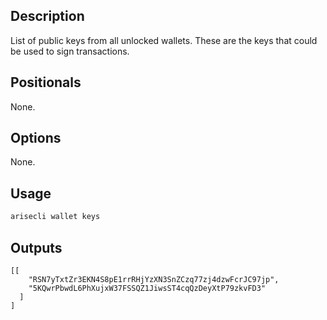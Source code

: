 ## Description

List of public keys from all unlocked wallets. These are the keys that could be used to sign transactions.

## Positionals
None.
## Options
None.
## Usage


```sh
arisecli wallet keys
```

## Outputs


```console
[[
    "RSN7yTxtZr3EKN4S8pE1rrRHjYzXN3SnZCzq77zj4dzwFcrJC97jp",
    "5KQwrPbwdL6PhXujxW37FSSQZ1JiwsST4cqQzDeyXtP79zkvFD3"
  ]
]
```
